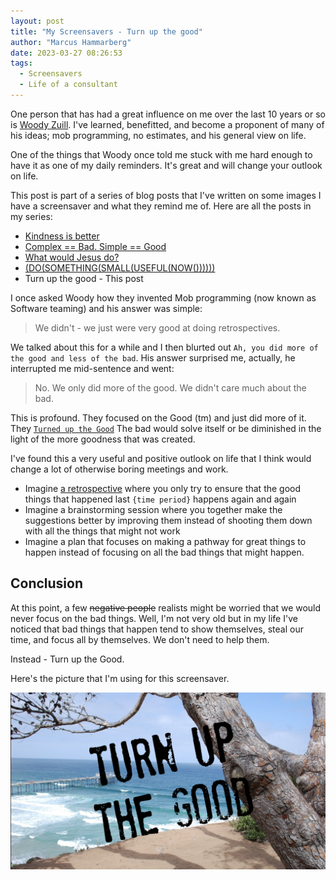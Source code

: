 ```yaml
---
layout: post
title: "My Screensavers - Turn up the good"
author: "Marcus Hammarberg"
date: 2023-03-27 08:26:53
tags:
  - Screensavers
  - Life of a consultant
---
```


One person that has had a great influence on me over the last 10 years or so is [Woody Zuill](https://woodyzuill.com/). I've learned, benefitted, and become a proponent of many of his ideas; mob programming, no estimates, and his general view on life.

One of the things that Woody once told me stuck with me hard enough to have it as one of my daily reminders. It's great and will change your outlook on life.

This post is part of a series of blog posts that I've written on some images I have a screensaver and what they remind me of. Here are all the posts in my series:

- [Kindness is better](https://www.marcusoft.net/2023/03/my-screensavers-kindness-is-better.html)
- [Complex == Bad. Simple == Good](https://www.marcusoft.net/2023/03/my-screensavers-simple-good-complex-bad.html)
- [What would Jesus do?](https://www.marcusoft.net/2023/03/my-screensavers-what-would-jesus-do.html)
- [(DO(SOMETHING(SMALL(USEFUL(NOW())))))](https://www.marcusoft.net/2023/03/screensavers-do-something-small-useful-now.html)
- Turn up the good - This post

<!-- excerpt-end -->

I once asked Woody how they invented Mob programming (now known as Software teaming) and his answer was simple:

> We didn't - we just were very good at doing retrospectives.

We talked about this for a while and I then blurted out `Ah, you did more of the good and less of the bad`. His answer surprised me, actually, he interrupted me mid-sentence and went:

> No. We only did more of the good. We didn't care much about the bad.

This is profound. They focused on the Good (tm) and just did more of it. They [`Turned up the Good`](https://www.youtube.com/watch?v=Y1u6Hzve6rk) The bad would solve itself or be diminished in the light of the more goodness that was created.

I've found this a very useful and positive outlook on life that I think would change a lot of otherwise boring meetings and work.

- Imagine [a retrospective](https://www.marcusoft.net/2017/04/the-walking-turn-up-the-good-retrospective.html) where you only try to ensure that the good things that happened last `{time period}` happens again and again
- Imagine a brainstorming session where you together make the suggestions better by improving them instead of shooting them down with all the things that might not work
- Imagine a plan that focuses on making a pathway for great things to happen instead of focusing on all the bad things that might happen.

## Conclusion

At this point, a few ~~negative people~~ realists might be worried that we would never focus on the bad things. Well, I'm not very old but in my life I've noticed that bad things that happen tend to show themselves, steal our time, and focus all by themselves. We don't need to help them.

Instead - Turn up the Good.

Here's the picture that I'm using for this screensaver.

![Turn up the good](/img/backgrounds.004.png)
